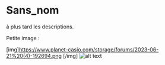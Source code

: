 # Sans_nom
à plus tard les descriptions.

Petite image :

[img]https://www.planet-casio.com/storage/forums/2023-06-21%20(4)-192694.png [/img]
![alt text]([http://url/to/img.png](https://www.planet-casio.com/storage/forums/2023-06-21%20(4)-192694.png)https://www.planet-casio.com/storage/forums/2023-06-21%20(4)-192694.png)
